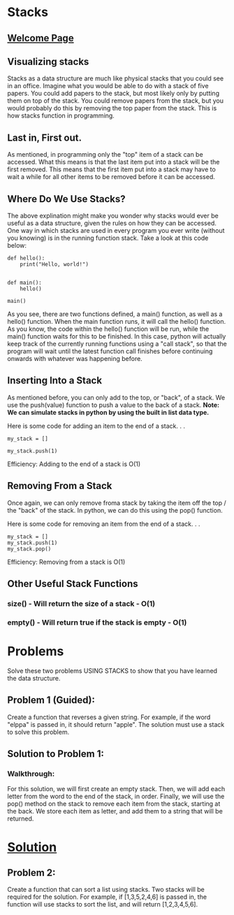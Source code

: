 # Stacks

## [Welcome Page](0-welcome.md)

## Visualizing stacks
Stacks as a data structure are much like physical stacks that you could see in an office. Imagine what you would be able to do with a stack of five papers. You could add papers to the stack, but most likely only by putting them on top of the stack. You could remove papers from the stack, but you would probably do this by removing the top paper from the stack. This is how stacks function in programming.

## Last in, First out.
As mentioned, in programming only the "top" item of a stack can be accessed. What this means is that the last item put into a stack will be the first removed. This means that the first item put into a stack may have to wait a while for all other items to be removed before it can be accessed.

## Where Do We Use Stacks?
The above explination might make you wonder why stacks would ever be useful as a data structure, given the rules on how they can be accessed. One way in which stacks are used in every program you ever write (without you knowing) is in the running function stack. Take a look at this code below:
```
def hello():
    print("Hello, world!")


def main():
    hello()

main()
```
As you see, there are two functions defined, a main() function, as well as a hello() function. When the main function runs, it will call the hello() function. As you know, the code within the hello() function will be run, while the main() function waits for this to be finished. In this case, python will actually keep track of the currently running functions using a "call stack", so that the program will wait until the latest function call finishes before continuing onwards with whatever was happening before.

## Inserting Into a Stack
As mentioned before, you can only add to the top, or "back", of a stack. We use the push(value) function to push a value to the back of a stack.
**Note: We can simulate stacks in python by using the built in list data type.**

Here is some code for adding an item to the end of a stack. . .
```
my_stack = []

my_stack.push(1)
```
Efficiency: Adding to the end of a stack is O(1)
## Removing From a Stack
Once again, we can only remove froma stack by taking the item off the top / the "back" of the stack. In python, we can do this using the pop() function.

Here is some code for removing an item from the end of a stack. . .
```
my_stack = []
my_stack.push(1)
my_stack.pop()
```
Efficiency: Removing from a stack is O(1)


## Other Useful Stack Functions
### size() - Will return the size of a stack - O(1)
### empty() - Will return true if the stack is empty - O(1)


# Problems
Solve these two problems USING STACKS to show that you have learned the data structure.

## Problem 1 (Guided):
Create a function that reverses a given string. For example, if the word "elppa" is passed in, it should return "apple". The solution must use a stack to solve this problem.

## Solution to Problem 1:
### Walkthrough:
For this solution, we will first create an empty stack. Then, we will add each letter from the word to the end of the stack, in order.
Finally, we will use the pop() method on the stack to remove each item from the stack, starting at the back. We store each item as letter, and add them to a string that will be returned.
# [Solution](1-problem1-solution.py)


## Problem 2:
Create a function that can sort a list using stacks. Two stacks will be required for the solution. For example, if [1,3,5,2,4,6] is passed in, the function will use stacks to sort the list, and will return [1,2,3,4,5,6].

